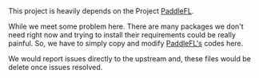 ##

This project is heavily depends on the Project [PaddleFL](https://github.com/PaddlePaddle/PaddleFL).

While we meet some problem here. There are many packages we don't need right now and trying to install their requirements could be really painful.
So, we have to simply copy and modify [PaddleFL's](https://github.com/PaddlePaddle/PaddleFL/tree/f1a6f8951ad78feb594064d165db951df1a0e0bd) codes here.

We would report issues directly to the upstream and, these files would be delete once issues resolved.
